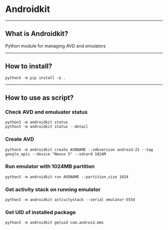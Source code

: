 # Androidkit

----
## What is Androidkit?
Python module for managing AVD and emulators

----
## How to install?
    python3 -m pip install -e .

----
## How to use as script?
### Check AVD and emuluator status
    python3 -m androidkit status
    python3 -m androidkit status --detail

### Create AVD
    python3 -m androidkit create AVDNAME --sdkversion android-22 --tag google_apis --device "Nexus 5" --sdcard 1024M

### Run emulator with 1024MB partition
    python3 -m androidkit run AVDNAME --partition_size 1024

### Get activity stack on running emulator
    python3 -m androidkit activitystack --serial emulator-5554

### Get UID of installed package
    python3 -m androidkit getuid com.android.mms
